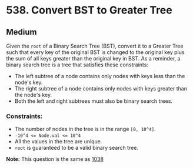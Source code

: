 # 538. Convert BST to Greater Tree

## Medium

Given the `root` of a Binary Search Tree (BST), convert it to a Greater Tree such that every key of the original BST is
changed to the original key plus the sum of all keys greater than the original key in BST. As a reminder, a binary
search tree is a tree that satisfies these constraints:

- The left subtree of a node contains only nodes with keys less than the node's key.
- The right subtree of a node contains only nodes with keys greater than the node's key.
- Both the left and right subtrees must also be binary search trees.

### Constraints:

- The number of nodes in the tree is in the range `[0, 10^4]`.
- `-10^4 <= Node.val <= 10^4`
- All the values in the tree are unique.
- `root` is guaranteed to be a valid binary search tree.

**Note:** This question is the same as [1038](https://leetcode.com/problems/binary-search-tree-to-greater-sum-tree)

